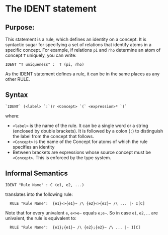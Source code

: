 # The IDENT statement
## Purpose:
This statement is a rule, which defines an identity on a concept. It is syntactic sugar for specifying a set of relations that identify atoms in a specific concept. For example, if relations `pi` and `rho` determine an atom of concept `T` uniquely, you can write:

```
IDENT "T uniqueness" :  T (pi, rho)
```
As the IDENT statement defines a rule, it can be in the same places as any other RULE.

## Syntax
```
`IDENT` (<label> `:`)? <Concept> `(` <expression>* `)`
```
where: 
- `<label>` is the name of the rule. It can be a single word or a string \(enclosed by double brackets\). It is followed by a colon \(`:`\) to distinguish the label from the concept that follows.
- `<Concept>` is the name of the Concept for atoms of which the rule specifies an identity
- Between brackets are expressions whose source concept must be `<Concept>`. This is enforced by the type system.

## Informal Semantics
```
IDENT "Rule Name" : C (e1, e2, ...)
```
translates into the following rule:
  
```
  RULE "Rule Name":  {e1}<>{e1}~ /\ {e2}<>{e2}~ /\ ... |- I[C]
```
Note that for every univalent `e`, `e<>e~` equals `e;e~`.
So in case `e1`, `e2`, ... are univalent, the rule is equivalent to:
```
  RULE "Rule Name":  {e1};{e1}~ /\ {e2};{e2}~ /\ ... |- I[C]
```


